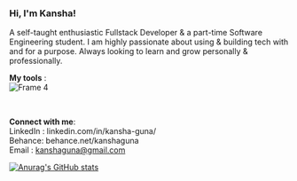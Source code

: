 <h3>Hi, I'm Kansha!</h3>
A self-taught enthusiastic Fullstack Developer & a part-time Software Engineering student. I am highly passionate about using & building tech with and for a purpose. Always looking to learn and grow personally & professionally. 

<br>

**My tools** :
<br>
![Frame 4](https://user-images.githubusercontent.com/47423150/120887536-0af7c900-c626-11eb-9b87-baabc6bb7fd6.jpg)

<!-- # Medium articles link -->
<br>

**Connect with me**: 
<br>
LinkedIn : linkedin.com/in/kansha-guna/
<br>
Behance: behance.net/kanshaguna
<br>
Email : kanshaguna@gmail.com
<br>

[![Anurag's GitHub stats](https://github-readme-stats.vercel.app/api?username=kanshaguna)](https://github.com/kanshaguna/github-readme-stats)



